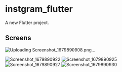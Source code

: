 # instgram_flutter

A new Flutter project.

## Screens

![Uploading Screenshot_1679890908.png…]()

![Screenshot_1679890922](https://user-images.githubusercontent.com/109968682/227840395-94b2f38a-de1d-4738-9615-ab1c4033fe7b.png)
![Screenshot_1679890925](https://user-images.githubusercontent.com/109968682/227840403-03c30de2-6a0b-4802-a3d2-562d9a11a32d.png)
![Screenshot_1679890927](https://user-images.githubusercontent.com/109968682/227840409-0057772f-b9ff-4d2c-99a0-34b1119f23b9.png)
![Screenshot_1679890930](https://user-images.githubusercontent.com/109968682/227840412-fabc7091-35ff-456e-9e7a-a9d9bf6381a1.png)
